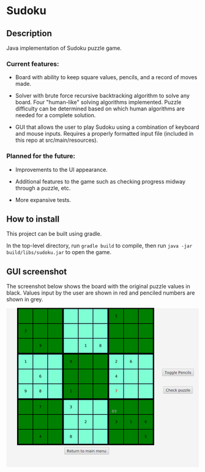 # **Sudoku**

## Description

Java implementation of Sudoku puzzle game.

### Current features:

* Board with ability to keep square values, pencils, and a record of moves made.

* Solver with brute force recursive backtracking algorithm to solve any board. Four "human-like" solving algorithms implemented. Puzzle difficulty can be determined based on which human algorithms are needed for a complete solution.

* GUI that allows the user to play Sudoku using a combination of keyboard and mouse inputs. Requires a properly formatted input file (included in this repo at src/main/resources).

### Planned for the future:

* Improvements to the UI appearance.

* Additional features to the game such as checking progress midway through a puzzle, etc.

* More expansive tests.

## How to install

This project can be built using gradle.

In the top-level directory, run `gradle build` to compile, then run
`java -jar build/libs/sudoku.jar` to open the game.

## GUI screenshot

The screenshot below shows the board with the original puzzle values in black. Values input by the user are shown in red and penciled numbers are shown in grey.

![Example](https://github.com/sacline/sudoku/blob/master/screenshot.png)
